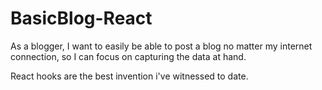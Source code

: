 # BasicBlog-React
As a blogger, I want to easily be able to post a blog no matter my internet connection, so I can focus on capturing the data at hand.

React hooks are the best invention i've witnessed to date.
